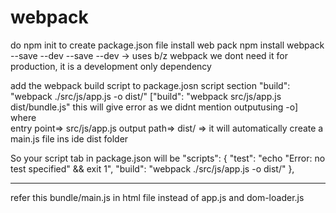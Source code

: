 # webpack

do npm init to create package.json file
install web pack
    npm install webpack --save --dev
    --save --dev -> uses b/z webpack we dont need it for production, it is a development only dependency 

add the webpack build script to package.josn script section
"build": "webpack ./src/js/app.js -o dist/"
["build": "webpack src/js/app.js dist/bundle.js" 
this will give error as we didnt mention outputusing -o]
where  
    entry point=> src/js/app.js
    output path=> dist/ => it will automatically create a main.js file ins ide dist folder

So your script tab in package.json will be 
  "scripts": {
    "test": "echo \"Error: no test specified\" && exit 1",
    "build": "webpack ./src/js/app.js -o dist/"
  },

---------------------------
refer this bundle/main.js in html file instead of app.js and dom-loader.js
<!-- <script src="src/js/dom-loader.js"></script> -->
<!-- <script src="src/js/app.js"></script> -->
<script src="dist/main.js"></script>


